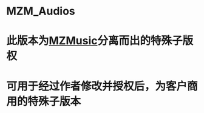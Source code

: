 # MZM_Audios
# 此版本为[MZMusic](https://github.com/Super-Badmen-Viper/MoZhiMusicPlayer)分离而出的特殊子版权
# 可用于经过作者修改并授权后，为客户商用的特殊子版本

